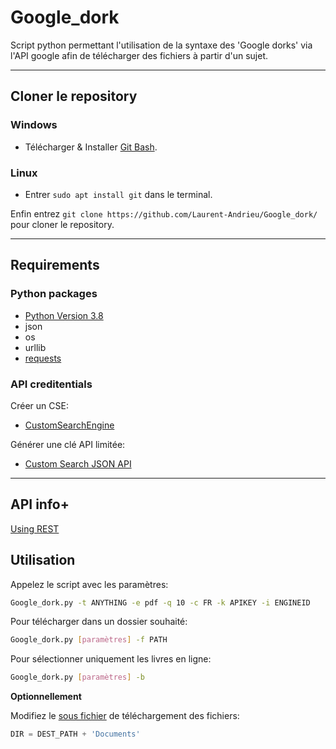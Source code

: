 # Google_dork

Script python permettant l'utilisation de la syntaxe des 'Google dorks' via l'API google afin de télécharger des fichiers à partir d'un sujet.

---

## Cloner le repository

### Windows
* Télécharger & Installer [Git Bash](https://gitforwindows.org/).

### Linux 
* Entrer `sudo apt install git` dans le terminal.

Enfin entrez `git clone https://github.com/Laurent-Andrieu/Google_dork/` pour cloner le repository.

---

## Requirements

### Python packages
* [Python Version 3.8](https://www.python.org/downloads/release/python-382/)
* json
* os
* urllib
* [requests](https://pypi.org/project/requests/)

### API creditentials
Créer un CSE:
  * [CustomSearchEngine](https://programmablesearchengine.google.com/cse/all)
  
Générer une clé API limitée:
  * [Custom Search JSON API](https://developers.google.com/custom-search/v1/introduction)
---

## API info+
[Using REST](https://developers.google.com/custom-search/v1/using_rest)

## Utilisation

  Appelez le script avec les paramètres:
  ```bash
  Google_dork.py -t ANYTHING -e pdf -q 10 -c FR -k APIKEY -i ENGINEID
  ```
  Pour télécharger dans un dossier souhaité:
  ```bash
  Google_dork.py [paramètres] -f PATH
  ```
  Pour sélectionner uniquement les livres en ligne:
  ```bash
  Google_dork.py [paramètres] -b
  ```
  
  **Optionnellement**
  
  Modifiez le [sous fichier](https://github.com/Laurent-Andrieu/Google_dork/blob/master/Google_dork.py#L142) de téléchargement des fichiers:
  ```Python {.line-numbers}
  DIR = DEST_PATH + 'Documents'
  ```
